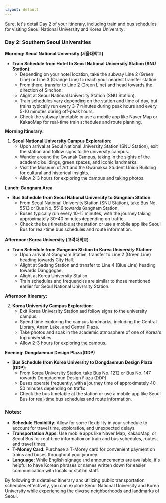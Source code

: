 ```yaml
---
layout: default
---
```

Sure, let's detail Day 2 of your itinerary, including train and bus schedules for visiting Seoul National University and Korea University:

### Day 2: Southern Seoul Universities

**Morning: Seoul National University (서울대학교)**

- **Train Schedule from Hotel to Seoul National University Station (SNU Station)**:
  - Depending on your hotel location, take the subway Line 2 (Green Line) or Line 3 (Orange Line) to reach your nearest transfer station.
  - From there, transfer to Line 2 (Green Line) and head towards the direction of Sinchon.
  - Alight at Seoul National University Station (SNU Station).
  - Train schedules vary depending on the station and time of day, but trains typically run every 3-7 minutes during peak hours and every 5-10 minutes during off-peak hours.
  - Check the subway timetable or use a mobile app like Naver Map or KakaoMap for real-time train schedules and route planning.

**Morning Itinerary:**

1. **Seoul National University Campus Exploration**:
   - Upon arrival at Seoul National University Station (SNU Station), exit the station and follow signs to the university campus.
   - Wander around the Gwanak Campus, taking in the sights of the academic buildings, green spaces, and iconic landmarks.
   - Visit the Museum of Art and the Gwanaksa Student Union Building for cultural and historical insights.
   - Allow 2-3 hours for exploring the campus and taking photos.

**Lunch: Gangnam Area**

- **Bus Schedule from Seoul National University to Gangnam Station**:
  - From Seoul National University Station (SNU Station), take Bus No. 5513 or Bus No. 5516 towards Gangnam Station.
  - Buses typically run every 10-15 minutes, with the journey taking approximately 30-40 minutes depending on traffic.
  - Check the bus timetable at the station or use a mobile app like Seoul Bus for real-time bus schedules and route information.

**Afternoon: Korea University (고려대학교)**

- **Train Schedule from Gangnam Station to Korea University Station**:
  - Upon arrival at Gangnam Station, transfer to Line 2 (Green Line) heading towards City Hall.
  - Alight at Sadang Station and transfer to Line 4 (Blue Line) heading towards Danggogae.
  - Alight at Korea University Station.
  - Train schedules and frequencies are similar to those mentioned earlier for Seoul National University Station.

**Afternoon Itinerary:**

2. **Korea University Campus Exploration**:
   - Exit Korea University Station and follow signs to the university campus.
   - Spend time exploring the campus landmarks, including the Central Library, Anam Lake, and Central Plaza.
   - Take photos and soak in the academic atmosphere of one of Korea's top universities.
   - Allow 2-3 hours for exploring the campus.

**Evening: Dongdaemun Design Plaza (DDP)**

- **Bus Schedule from Korea University to Dongdaemun Design Plaza (DDP)**:
  - From Korea University Station, take Bus No. 1212 or Bus No. 147 towards Dongdaemun Design Plaza (DDP).
  - Buses operate frequently, with a journey time of approximately 40-50 minutes depending on traffic.
  - Check the bus timetable at the station or use a mobile app like Seoul Bus for real-time bus schedules and route information.

### Notes:

- **Schedule Flexibility**: Allow for some flexibility in your schedule to account for travel time, exploration, and unexpected delays.
- **Transportation Apps**: Use mobile apps like Naver Map, KakaoMap, or Seoul Bus for real-time information on train and bus schedules, routes, and travel times.
- **T-Money Card**: Purchase a T-Money card for convenient payment on trains and buses throughout your journey.
- **Language**: While English signage and announcements are available, it's helpful to have Korean phrases or names written down for easier communication with locals or station staff.

By following this detailed itinerary and utilizing public transportation schedules effectively, you can explore Seoul National University and Korea University while experiencing the diverse neighborhoods and landmarks of Seoul.
